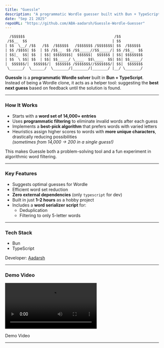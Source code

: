 ```yaml
---
title: "Guessle"
description: "A programmatic Wordle guesser built with Bun + TypeScript."
date: "Sep 21 2025"
repoURL: "https://github.com/ABA-aadarsh/Guessle-Wordle-Guesser"
---
```


```txt
  /$$$$$$                                         /$$          
 /$$__  $$                                       | $$          
| $$  \__/ /$$   /$$  /$$$$$$   /$$$$$$$ /$$$$$$$| $$  /$$$$$$ 
| $$ /$$$$| $$  | $$ /$$__  $$ /$$_____//$$_____/| $$ /$$__  $$
| $$|_  $$| $$  | $$| $$$$$$$$|  $$$$$$|  $$$$$$ | $$| $$$$$$$$
| $$  \ $$| $$  | $$| $$_____/ \____  $$\____  $$| $$| $$_____/
|  $$$$$$/|  $$$$$$/|  $$$$$$$ /$$$$$$$//$$$$$$$/| $$|  $$$$$$$
 \______/  \______/  \_______/|_______/|_______/ |__/ \_______/
```

**Guessle** is a **programmatic Wordle solver** built in **Bun + TypeScript**.  
Instead of being a Wordle clone, it acts as a helper tool: suggesting the **best next guess** based on feedback until the solution is found.

---

### How It Works
- Starts with a **word set of 14,000+ entries**
- Uses **programmatic filtering** to eliminate invalid words after each guess
- Implements a **best-pick algorithm** that prefers words with varied letters
- Heuristics assign higher scores to words with **more unique characters**, drastically reducing possibilities  
  _(sometimes from 14,000 → 200 in a single guess!)_

This makes Guessle both a problem-solving tool and a fun experiment in algorithmic word filtering.

---

### Key Features
- Suggests optimal guesses for Wordle
- Efficient word set reduction
- **Zero external dependencies** (only `typescript` for dev)
- Built in just **1–2 hours** as a hobby project
- Includes a **word serializer script** for:
  - Deduplication
  - Filtering to only 5-letter words

---

### Tech Stack
- Bun
- TypeScript

Developer: [Aadarsh](https://github.com/ABA-aadarsh)

---

### Demo Video

<video controls>
  <source src="https://misc-assets.easycsit.com/guessle-demo-video.mp4" type="video/mp4" />
</video>
<p class="text-center">Demo Video</p>

---

